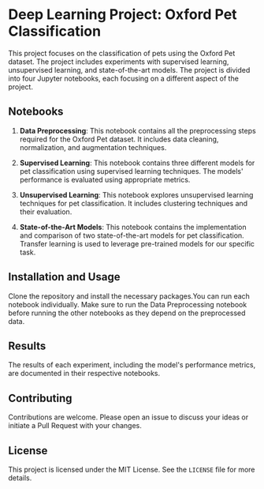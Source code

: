# Deep Learning Project: Oxford Pet Classification

This project focuses on the classification of pets using the Oxford Pet dataset. The project includes experiments with supervised learning, unsupervised learning, and state-of-the-art models. The project is divided into four Jupyter notebooks, each focusing on a different aspect of the project.

## Notebooks

1. **Data Preprocessing**: This notebook contains all the preprocessing steps required for the Oxford Pet dataset. It includes data cleaning, normalization, and augmentation techniques.

2. **Supervised Learning**: This notebook contains three different models for pet classification using supervised learning techniques. The models' performance is evaluated using appropriate metrics.

3. **Unsupervised Learning**: This notebook explores unsupervised learning techniques for pet classification. It includes clustering techniques and their evaluation.

4. **State-of-the-Art Models**: This notebook contains the implementation and comparison of two state-of-the-art models for pet classification. Transfer learning is used to leverage pre-trained models for our specific task.

## Installation and Usage

Clone the repository and install the necessary packages.You can run each notebook individually. Make sure to run the Data Preprocessing notebook before running the other notebooks as they depend on the preprocessed data.

## Results

The results of each experiment, including the model's performance metrics, are documented in their respective notebooks. 

## Contributing

Contributions are welcome. Please open an issue to discuss your ideas or initiate a Pull Request with your changes.

## License

This project is licensed under the MIT License. See the `LICENSE` file for more details.
